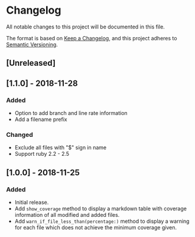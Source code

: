# Changelog
All notable changes to this project will be documented in this file.

The format is based on [Keep a Changelog](https://keepachangelog.com/en/1.0.0/),
and this project adheres to [Semantic Versioning](https://semver.org/spec/v2.0.0.html).

## [Unreleased]

## [1.1.0] - 2018-11-28
### Added
- Option to add branch and line rate information
- Add a filename prefix

### Changed
- Exclude all files with "$" sign in name
- Support ruby 2.2 - 2.5

## [1.0.0] - 2018-11-25
### Added
- Initial release.
- Add `show_coverage` method to display a markdown table with coverage information of all modified and added files.
- Add `warn_if_file_less_than(percentage:)` method to display a warning for each file which does not achieve the minimum coverage given.
